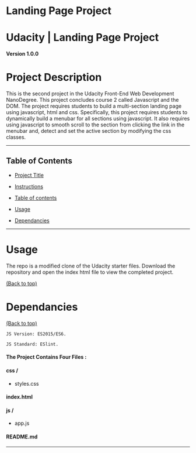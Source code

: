 # Landing Page Project
  

# Udacity | Landing Page Project

  
  

**Version 1.0.0**

# Project Description

This is the second project in the Udacity Front-End Web Development NanoDegree. This project concludes course 2 called Javascript and the DOM. The project requires students to build a multi-section landing page using javascript, html and css. Specifically, this project requires students to dynamically build a menubar for all sections using javascript. It also requires using javascript to smooth scroll to the section from clicking the link in the menubar and, detect and set the active section by modifying the css classes. 

---

  

## Table of Contents

  

- [Project Title](#Udacity-|-Landing-Page-Project)

- [Instructions](#Project-Description)

- [Table of contents](#table-of-contents)

- [Usage](#usage)

- [Dependancies](#Dependancies)


  

---


# Usage

The repo is a modified clone of the Udacity starter files. Download the repository and open the index html file to view the completed project.  

[(Back to top)](#table-of-contents)
  

# Dependancies

[(Back to top)](#table-of-contents)


````JS Version: ES2015/ES6.````

  

````JS Standard: ESlint.````

  

#### The Project Contains Four Files :

#### css /

- styles.css

####  index.html

#### js /

- app.js

####  README.md

---

